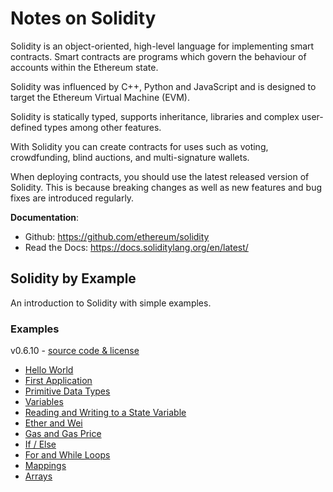 # Notes on Solidity  
Solidity is an object-oriented, high-level language for implementing smart contracts. Smart contracts are programs which govern the behaviour of accounts within the Ethereum state.  

Solidity was influenced by C++, Python and JavaScript and is designed to target the Ethereum Virtual Machine (EVM).  

Solidity is statically typed, supports inheritance, libraries and complex user-defined types among other features.  

With Solidity you can create contracts for uses such as voting, crowdfunding, blind auctions, and multi-signature wallets.  

When deploying contracts, you should use the latest released version of Solidity. This is because breaking changes as well as new features and bug fixes are introduced regularly.  

**Documentation**:  
* Github: https://github.com/ethereum/solidity
* Read the Docs: https://docs.soliditylang.org/en/latest/


## Solidity by Example  
An introduction to Solidity with simple examples.  

### Examples
v0.6.10 - [source code & license](https://github.com/solidity-by-example/solidity-by-example.github.io)  
* [Hello World](./src/0.6/00_hello-world)  
* [First Application](./src/0.6/01_first-app)
* [Primitive Data Types](./src/0.6/02_primitives)
* [Variables](./src/0.6/03_variables)
* [Reading and Writing to a State Variable](./src/0.6/04_state-variables)
* [Ether and Wei](./src/0.6/05_ether-units)
* [Gas and Gas Price](./src/0.6/06_gas)
* [If / Else](./src/0.6/07_if-else)
* [For and While Loops](./src/0.6/08_loops)
* [Mappings](./src/0.6/09_mapping)
* [Arrays](./src/0.6/10_array)